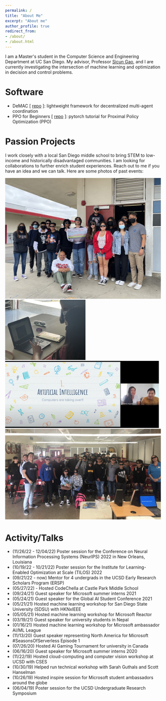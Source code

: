 ```yaml
---
permalink: /
title: "About Me"
excerpt: "About me"
author_profile: true
redirect_from:
- /about/
- /about.html
---
```

I am a Master's student in the Computer Science and Engineering Department at UC San Diego. My advisor, Professor
[Sicun Gao](https://scungao.github.io/), and I are currently investigating the intersection of machine learning and
optimization in decision and control problems.

# Software
- DeMAC [ [repo](https://github.com/ericyangyu/DeMAC) ]: lightweight framework for decentralized multi-agent coordination
- PPO for Beginners [ [repo](https://github.com/ericyangyu/PPO-for-Beginners) ]: pytorch tutorial for Proximal Policy Optimization (PPO)

# Passion Projects
I work closely with a local San Diego middle school to bring STEM to low-income and historically disadvantaged communities.
I am looking for collaborations to further enrich student experiences. Reach out to me if you have an idea
and we can talk. Here are some photos of past events:

<img src="./images/cpm/cpm_052722_0.jpg">
<img src="./images/cpm/cpm_052821_3.jpg" width="260">
<img src="./images/cpm/cpm_052321_inspire_1.jpg" width="500">
<img src="./images/cpm/cpm_022020_0.JPG">

# Activity/Talks
- (11/26/22 - 12/04/22) Poster session for the Conference on Neural Information Processing Systems (NeurIPS) 2022 in New Orleans, Louisiana
- (10/19/22 - 10/21/22) Poster session for the Institute for Learning-Enabled Optimization at Scale (TILOS) 2022
- (09/21/22 - now) Mentor for 4 undergrads in the UCSD Early Research Scholars Program (ERSP)
- (05/27/22) - Hosted CodeChella at Castle Park Middle School
- (09/24/21) Guest speaker for Microsoft summer interns 2021
- (05/24/21) Guest speaker for the Global AI Student Conference 2021
- (05/21/21) Hosted machine learning workshop for San Diego State University (SDSU) with HKNxIEEE
- (05/05/21) Hosted machine learning workshop for Microsoft Reactor
- (03/19/21) Guest speaker for university students in Nepal
- (01/16/21) Hosted machine learning workshop for Microsoft ambassador AI/ML League
- (11/13/20) Guest speaker representing North America for Microsoft #SeasonsOfServerless Episode 1
- (07/26/20) Hosted AI Gaming Tournament for university in Canada
- (06/16/20) Guest speaker for Microsoft summer interns 2020
- (11/22/19) Hosted cloud-computing and computer vision workshop at UCSD with CSES
- (10/30/19) Helped run technical workshop with Sarah Guthals and Scott Hanselman
- (10/26/19) Hosted inspire session for Microsoft student ambassadors around the globe
- (06/04/19) Poster session for the UCSD Undergraduate Research Symposium
